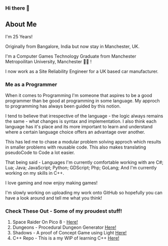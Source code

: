 ### Hi there 👋

## About Me

I'm 25 Years! 

Originally from Bangalore, India but now stay in Manchester, UK. 

I'm a Computer Games Technology Graduate from Manchester Metropoilitan University, Manchester :man_student: !

I now work as a Site Reliability Engineer for a UK based car manufacturer.   

### Me as a Programmer
When it comes to Programming I'm someone that aspires to be a good programmer than be good at programming in some language. My approch to programming has always been guided by this notion.

I tend to believe that irrespective of the language - the logic always remains the same - what changes is syntax and implementation. I also think each language has it's place
and its more important to learn and understand where a certain language choice offers an advantage over another. 

This has led me to chase a modular problem solving approch which results in smaller problems with reusable code. This also makes translating pseudoCode to Code a lot easier.

That being said - Languages I'm currently comfortable working with are C#; Lua; Java; JavaScript; Python; GDScript; Php; GoLang; And I'm currently working on my skills in C++. 

I love gaming and now enjoy making games! 

I'm slowly working on uploading my work onto GitHub so hopefully you can have a look around and tell me what you think! 

### Check These Out - Some of my proudest stuff!
1. Space Raider On Pico 8 - [Here!](https://github.com/ScrappyMan25/Space_Raiders)
2. Dungeons - Procedural Dungeon Generator [Here!](https://github.com/ScrappyMan25/Dungeons) 
3. Shadows - A proof of Concept Game using Light [Here!](https://github.com/ScrappyMan25/Shadows)
4. C++ Repo - This is a my WIP of learning C++ [Here!](https://github.com/ScrappyMan25/Cpp_repo)
